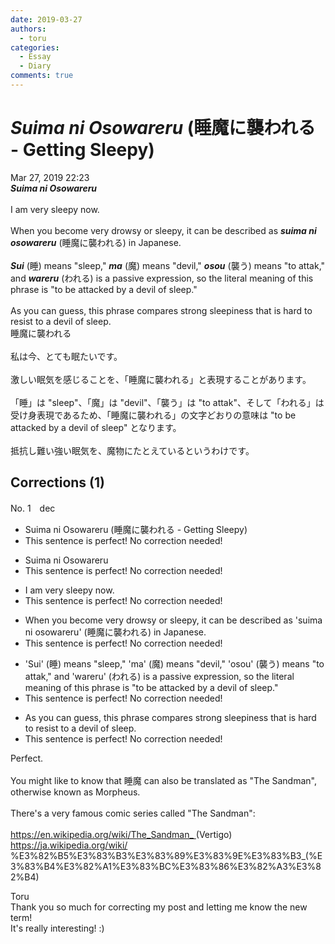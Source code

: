 ```yaml
---
date: 2019-03-27
authors:
  - toru
categories:
  - Essay
  - Diary
comments: true
---
```


# <strong><em>Suima ni Osowareru</strong></em> (睡魔に襲われる - Getting Sleepy)
<div class="date">Mar 27, 2019 22:23</div>
<div id="post"><div id="body_show_ori">
<strong><em>Suima ni Osowareru</strong></em><br/><br/>I am very sleepy now.<br/><br/>When you become very drowsy or sleepy, it can be described as <strong><em>suima ni osowareru</em></strong> (睡魔に襲われる) in Japanese.<br/><br/><strong><em>Sui</em></strong> (睡) means "sleep," <strong><em>ma</em></strong> (魔) means "devil," <strong><em>osou</em></strong> (襲う) means "to attak," and <strong><em>wareru</em></strong> (われる) is a passive expression, so the literal meaning of this phrase is "to be attacked by a devil of sleep."<br/><br/>As you can guess, this phrase compares strong sleepiness that is hard to resist to a devil of sleep.
</div></div>

<!-- more -->

<div id="post_ja"><div id="body_show_mo">
睡魔に襲われる<br/><br/>私は今、とても眠たいです。<br/><br/>激しい眠気を感じることを、「睡魔に襲われる」と表現することがあります。<br/><br/>「睡」は "sleep"、「魔」は "devil"、「襲う」は "to attak"、そして「われる」は受け身表現であるため、「睡魔に襲われる」の文字どおりの意味は "to be attacked by a devil of sleep" となります。<br/><br/>抵抗し難い強い眠気を、魔物にたとえているというわけです。
</div></div>

## Corrections (1)
<div id="block"><div class="first_name"> No. 1　<span class="just_name">dec</span></div><div id="block2">
<ul class="correction_field">
<li class="incorrect">Suima ni Osowareru (睡魔に襲われる - Getting Sleepy)</li>
<li class="corrected perfect">This sentence is perfect! No correction needed!</li>
</ul>
<ul class="correction_field">
<li class="incorrect">Suima ni Osowareru</li>
<li class="corrected perfect">This sentence is perfect! No correction needed!</li>
</ul>
<ul class="correction_field">
<li class="incorrect">I am very sleepy now.</li>
<li class="corrected perfect">This sentence is perfect! No correction needed!</li>
</ul>
<ul class="correction_field">
<li class="incorrect">When you become very drowsy or sleepy, it can be described as 'suima ni osowareru' (睡魔に襲われる) in Japanese.</li>
<li class="corrected perfect">This sentence is perfect! No correction needed!</li>
</ul>
<ul class="correction_field">
<li class="incorrect">'Sui' (睡) means "sleep," 'ma' (魔) means "devil," 'osou' (襲う) means "to attak," and 'wareru' (われる) is a passive expression, so the literal meaning of this phrase is "to be attacked by a devil of sleep."</li>
<li class="corrected perfect">This sentence is perfect! No correction needed!</li>
</ul>
<ul class="correction_field">
<li class="incorrect">As you can guess, this phrase compares strong sleepiness that is hard to resist to a devil of sleep.</li>
<li class="corrected perfect">This sentence is perfect! No correction needed!</li>
</ul>
<p class="comment_small">
 Perfect.
 <br/>
 <br/>
 You might like to know that 睡魔 can also be translated as "The Sandman", otherwise known as Morpheus.
 <br/>
 <br/>
 There's a very famous comic series called "The Sandman":
 <br/>
 <br/>
 <a href="https://en.wikipedia.org/wiki/The_Sandman_" target="_blank">
  https://en.wikipedia.org/wiki/The_Sandman_
 </a>
 (Vertigo)
 <br/>
 <a href="https://ja.wikipedia.org/wiki/" target="_blank">
  https://ja.wikipedia.org/wiki/
 </a>
 %E3%82%B5%E3%83%B3%E3%83%89%E3%83%9E%E3%83%B3_(%E3%83%B4%E3%82%A1%E3%83%BC%E3%83%86%E3%82%A3%E3%82%B4)
</p>

</div><div class="name"><span class="just_name">Toru</span><br>
Thank you so much for correcting my post and letting me know the new term!<br/>It's really interesting! :)
</div>
</div>
